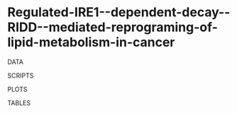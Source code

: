 # Regulated-IRE1--dependent-decay--RIDD--mediated-reprograming-of-lipid-metabolism-in-cancer

DATA

SCRIPTS

PLOTS

TABLES



 
